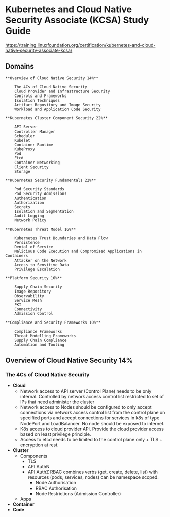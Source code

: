 # Kubernetes and Cloud Native Security Associate (KCSA) Study Guide

https://training.linuxfoundation.org/certification/kubernetes-and-cloud-native-security-associate-kcsa/

## Domains

```
**Overview of Cloud Native Security 14%**

    The 4Cs of Cloud Native Security
    Cloud Provider and Infrastructure Security
    Controls and Frameworks
    Isolation Techniques
    Artifact Repository and Image Security
    Workload and Application Code Security

**Kubernetes Cluster Component Security 22%**

    API Server
    Controller Manager
    Scheduler
    Kubelet
    Container Runtime
    KubeProxy
    Pod
    Etcd
    Container Networking
    Client Security
    Storage

**Kubernetes Security Fundamentals 22%**

    Pod Security Standards
    Pod Security Admissions
    Authentication
    Authorization
    Secrets
    Isolation and Segmentation
    Audit Logging
    Network Policy

**Kubernetes Threat Model 16%**

    Kubernetes Trust Boundaries and Data Flow
    Persistence
    Denial of Service
    Malicious Code Execution and Compromised Applications in Containers
    Attacker on the Network
    Access to Sensitive Data
    Privilege Escalation

**Platform Security 16%**

    Supply Chain Security
    Image Repository
    Observability
    Service Mesh
    PKI
    Connectivity
    Admission Control

**Compliance and Security Frameworks 10%**

    Compliance Frameworks
    Threat Modelling Frameworks
    Supply Chain Compliance
    Automation and Tooling
```

## Overview of Cloud Native Security 14%
### The 4Cs of Cloud Native Security
- **Cloud**
    - Network access to API server (Control Plane) needs to be only internal. Controlled by network access control list restricted to set of IPs that need administer the cluster
    - Network access to Nodes should be configured to only accept connections via network access control list from the control plane on specified ports and accept connections for services in k8s of type NodePort and LoadBalancer. No node should be exposed to internet.
    - K8s access to cloud provider API. Provide the cloud provider access based on least privilege principle.
    - Access to etcd needs to be limited to the control plane only + TLS + encryption at rest.
- **Cluster**
    - Components
        - TLS
        - API AuthN
        - API AuthZ RBAC combines verbs (get, create, delete, list) with resources (pods, services, nodes) can be namespace scoped.
            - Node Authorisation
            - RBAC Authorisation
            - Node Restrictions (Admission Controller)
    - Apps
- **Container**
- **Code**
